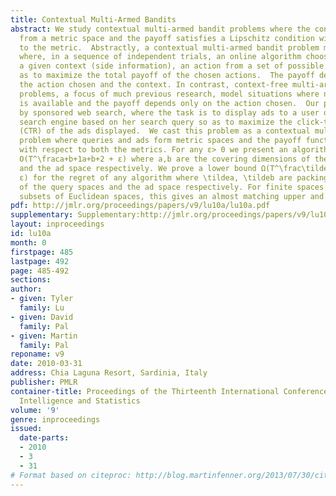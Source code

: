 ```yaml
---
title: Contextual Multi-Armed Bandits
abstract: We study contextual multi-armed bandit problems where the context comes
  from a metric space and the payoff satisfies a Lipschitz condition with respect
  to the metric.  Abstractly, a contextual multi-armed bandit problem models a situation
  where, in a sequence of independent trials, an online algorithm chooses, based on
  a given context (side information), an action from a set of possible actions so
  as to maximize the total payoff of the chosen actions.  The payoff depends on both
  the action chosen and the context. In contrast, context-free multi-armed bandit
  problems, a focus of much previous research, model situations where no side information
  is available and the payoff depends only on the action chosen.  Our problem is motivated
  by sponsored web search, where the task is to display ads to a user of an Internet
  search engine based on her search query so as to maximize the click-through rate
  (CTR) of the ads displayed.  We cast this problem as a contextual multi-armed bandit
  problem where queries and ads form metric spaces and the payoff function is Lipschitz
  with respect to both the metrics. For any ε> 0 we present an algorithm with regret
  O(T^\fraca+b+1a+b+2 + ε) where a,b are the covering dimensions of the query space
  and the ad space respectively. We prove a lower bound Ω(T^\frac\tildea+\tildeb+1\tildea+\tildeb+2
  ε) for the regret of any algorithm where \tildea, \tildeb are packing dimensions
  of the query spaces and the ad space respectively. For finite spaces or convex bounded
  subsets of Euclidean spaces, this gives an almost matching upper and lower bound.
pdf: http://jmlr.org/proceedings/papers/v9/lu10a/lu10a.pdf
supplementary: Supplementary:http://jmlr.org/proceedings/papers/v9/lu10a/lu10aSupple.pdf
layout: inproceedings
id: lu10a
month: 0
firstpage: 485
lastpage: 492
page: 485-492
sections: 
author:
- given: Tyler
  family: Lu
- given: David
  family: Pal
- given: Martin
  family: Pal
reponame: v9
date: 2010-03-31
address: Chia Laguna Resort, Sardinia, Italy
publisher: PMLR
container-title: Proceedings of the Thirteenth International Conference on Artificial
  Intelligence and Statistics
volume: '9'
genre: inproceedings
issued:
  date-parts:
  - 2010
  - 3
  - 31
# Format based on citeproc: http://blog.martinfenner.org/2013/07/30/citeproc-yaml-for-bibliographies/
---
```

